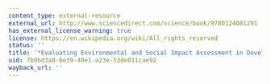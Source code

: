 ```yaml
---
content_type: external-resource
external_url: http://www.sciencedirect.com/science/book/9780124081291
has_external_license_warning: true
license: https://en.wikipedia.org/wiki/All_rights_reserved
status: ''
title: '*Evaluating Environmental and Social Impact Assessment in Developing Countries*'
uid: 7b9bd3a0-0e39-40e1-a23e-53de011cae92
wayback_url: ''
---
```


